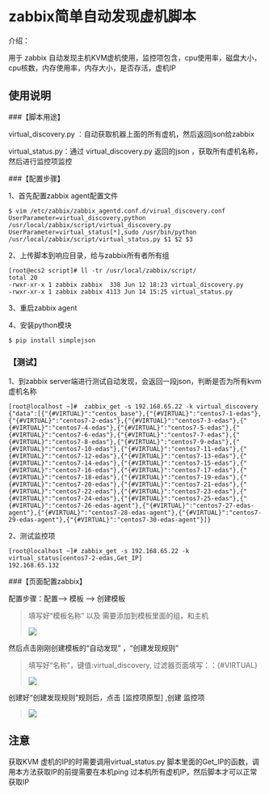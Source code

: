 # zabbix简单自动发现虚机脚本

介绍：

用于 zabbix 自动发现主机KVM虚机使用，监控项包含，cpu使用率，磁盘大小，cpu核数，内存使用率，内存大小，是否存活，虚机IP



## 使用说明

###【脚本用途】

virtual_discovery.py ：自动获取机器上面的所有虚机，然后返回json给zabbix

virtual_status.py：通过 virtual_discovery.py 返回的json ，获取所有虚机名称，然后进行监控项监控

###【配置步骤】

1、首先配置zabbix agent配置文件

```shell
$ vim /etc/zabbix/zabbix_agentd.conf.d/virual_discovery.conf 
UserParameter=virtual_discovery,python /usr/local/zabbix/script/virtual_discovery.py
UserParameter=virtual_status[*],sudo /usr/bin/python /usr/local/zabbix/script/virtual_status.py $1 $2 $3
```

2、上传脚本到响应目录，给与zabbix所有者所有组

```shell
[root@ecs2 script]# ll -tr /usr/local/zabbix/script/
total 20
-rwxr-xr-x 1 zabbix zabbix  338 Jun 12 18:23 virtual_discovery.py
-rwxr-xr-x 1 zabbix zabbix 4113 Jun 14 15:25 virtual_status.py
```

3、重启zabbix agent

4、安装python模块

```shell
$ pip install simplejson
```





### 【测试】

1、到zabbix server端进行测试自动发现，会返回一段json，判断是否为所有kvm虚机名称

```shell
[root@localhost ~]#  zabbix_get -s 192.168.65.22 -k virtual_discovery
{"data":[{"{#VIRTUAL}":"centos_base"},{"{#VIRTUAL}":"centos7-1-edas"},{"{#VIRTUAL}":"centos7-2-edas"},{"{#VIRTUAL}":"centos7-3-edas"},{"{#VIRTUAL}":"centos7-4-edas"},{"{#VIRTUAL}":"centos7-5-edas"},{"{#VIRTUAL}":"centos7-6-edas"},{"{#VIRTUAL}":"centos7-7-edas"},{"{#VIRTUAL}":"centos7-8-edas"},{"{#VIRTUAL}":"centos7-9-edas"},{"{#VIRTUAL}":"centos7-10-edas"},{"{#VIRTUAL}":"centos7-11-edas"},{"{#VIRTUAL}":"centos7-12-edas"},{"{#VIRTUAL}":"centos7-13-edas"},{"{#VIRTUAL}":"centos7-14-edas"},{"{#VIRTUAL}":"centos7-15-edas"},{"{#VIRTUAL}":"centos7-16-edas"},{"{#VIRTUAL}":"centos7-17-edas"},{"{#VIRTUAL}":"centos7-18-edas"},{"{#VIRTUAL}":"centos7-19-edas"},{"{#VIRTUAL}":"centos7-20-edas"},{"{#VIRTUAL}":"centos7-21-edas"},{"{#VIRTUAL}":"centos7-22-edas"},{"{#VIRTUAL}":"centos7-23-edas"},{"{#VIRTUAL}":"centos7-24-edas"},{"{#VIRTUAL}":"centos7-25-edas"},{"{#VIRTUAL}":"centos7-26-edas-agent"},{"{#VIRTUAL}":"centos7-27-edas-agent"},{"{#VIRTUAL}":"centos7-28-edas-agent"},{"{#VIRTUAL}":"centos7-29-edas-agent"},{"{#VIRTUAL}":"centos7-30-edas-agent"}]}
```

2、测试监控项

```shell
[root@localhost ~]# zabbix_get -s 192.168.65.22 -k virtual_status[centos7-2-edas,Get_IP]
192.168.65.132
```



###【页面配置zabbix】

配置步骤：配置--> 模板 --> 创建模板 

>  填写好“模板名称” 以及 需要添加到模板里面的组，和主机
>
> ![](https://imagechuang.oss-cn-beijing.aliyuncs.com/20190924122839.png)

然后点击刚刚创建模板的“自动发现” ，“创建发现规则”

> 填写好“名称”，键值:virtual_discovery,  过滤器页面填写：：{#VIRTUAL}
>
> ![](https://imagechuang.oss-cn-beijing.aliyuncs.com/20190924122816.png)

创建好“创建发现规则”规则后，点击 [监控项原型] ,创建	监控项

> ![](https://imagechuang.oss-cn-beijing.aliyuncs.com/20190924122744.png)



## 注意

获取KVM 虚机的IP的时需要调用virtual_status.py 脚本里面的Get_IP的函数，调用本方法获取IP的前提需要在本机ping 过本机所有虚机IP，然后脚本才可以正常获取IP